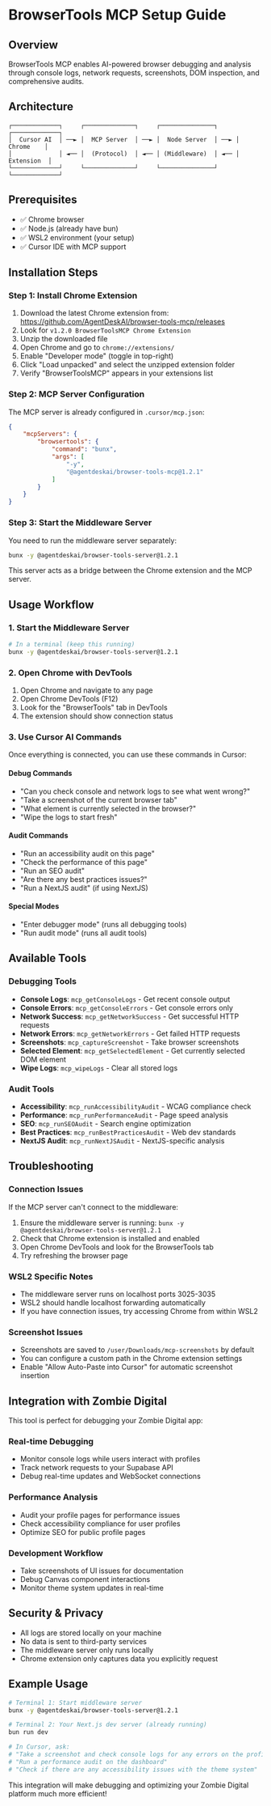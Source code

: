 # BrowserTools MCP Setup Guide

## Overview
BrowserTools MCP enables AI-powered browser debugging and analysis through console logs, network requests, screenshots, DOM inspection, and comprehensive audits.

## Architecture
```
┌─────────────┐     ┌──────────────┐     ┌───────────────┐     ┌─────────────┐
│  Cursor AI  │ ──► │  MCP Server  │ ──► │  Node Server  │ ──► │   Chrome    │
│             │ ◄── │  (Protocol)  │ ◄── │ (Middleware)  │ ◄── │  Extension  │
└─────────────┘     └──────────────┘     └───────────────┘     └─────────────┘
```

## Prerequisites
- ✅ Chrome browser
- ✅ Node.js (already have bun)
- ✅ WSL2 environment (your setup)
- ✅ Cursor IDE with MCP support

## Installation Steps

### Step 1: Install Chrome Extension
1. Download the latest Chrome extension from: https://github.com/AgentDeskAI/browser-tools-mcp/releases
2. Look for `v1.2.0 BrowserToolsMCP Chrome Extension`
3. Unzip the downloaded file
4. Open Chrome and go to `chrome://extensions/`
5. Enable "Developer mode" (toggle in top-right)
6. Click "Load unpacked" and select the unzipped extension folder
7. Verify "BrowserToolsMCP" appears in your extensions list

### Step 2: MCP Server Configuration
The MCP server is already configured in `.cursor/mcp.json`:
```json
{
    "mcpServers": {
        "browsertools": {
            "command": "bunx",
            "args": [
                "-y",
                "@agentdeskai/browser-tools-mcp@1.2.1"
            ]
        }
    }
}
```

### Step 3: Start the Middleware Server
You need to run the middleware server separately:
```bash
bunx -y @agentdeskai/browser-tools-server@1.2.1
```

This server acts as a bridge between the Chrome extension and the MCP server.

## Usage Workflow

### 1. Start the Middleware Server
```bash
# In a terminal (keep this running)
bunx -y @agentdeskai/browser-tools-server@1.2.1
```

### 2. Open Chrome with DevTools
1. Open Chrome and navigate to any page
2. Open Chrome DevTools (F12)
3. Look for the "BrowserTools" tab in DevTools
4. The extension should show connection status

### 3. Use Cursor AI Commands
Once everything is connected, you can use these commands in Cursor:

#### Debug Commands
- "Can you check console and network logs to see what went wrong?"
- "Take a screenshot of the current browser tab"
- "What element is currently selected in the browser?"
- "Wipe the logs to start fresh"

#### Audit Commands
- "Run an accessibility audit on this page"
- "Check the performance of this page"
- "Run an SEO audit"
- "Are there any best practices issues?"
- "Run a NextJS audit" (if using NextJS)

#### Special Modes
- "Enter debugger mode" (runs all debugging tools)
- "Run audit mode" (runs all audit tools)

## Available Tools

### Debugging Tools
- **Console Logs**: `mcp_getConsoleLogs` - Get recent console output
- **Console Errors**: `mcp_getConsoleErrors` - Get console errors only
- **Network Success**: `mcp_getNetworkSuccess` - Get successful HTTP requests
- **Network Errors**: `mcp_getNetworkErrors` - Get failed HTTP requests
- **Screenshots**: `mcp_captureScreenshot` - Take browser screenshots
- **Selected Element**: `mcp_getSelectedElement` - Get currently selected DOM element
- **Wipe Logs**: `mcp_wipeLogs` - Clear all stored logs

### Audit Tools
- **Accessibility**: `mcp_runAccessibilityAudit` - WCAG compliance check
- **Performance**: `mcp_runPerformanceAudit` - Page speed analysis
- **SEO**: `mcp_runSEOAudit` - Search engine optimization
- **Best Practices**: `mcp_runBestPracticesAudit` - Web dev standards
- **NextJS Audit**: `mcp_runNextJSAudit` - NextJS-specific analysis

## Troubleshooting

### Connection Issues
If the MCP server can't connect to the middleware:
1. Ensure the middleware server is running: `bunx -y @agentdeskai/browser-tools-server@1.2.1`
2. Check that Chrome extension is installed and enabled
3. Open Chrome DevTools and look for the BrowserTools tab
4. Try refreshing the browser page

### WSL2 Specific Notes
- The middleware server runs on localhost ports 3025-3035
- WSL2 should handle localhost forwarding automatically
- If you have connection issues, try accessing Chrome from within WSL2

### Screenshot Issues
- Screenshots are saved to `/user/Downloads/mcp-screenshots` by default
- You can configure a custom path in the Chrome extension settings
- Enable "Allow Auto-Paste into Cursor" for automatic screenshot insertion

## Integration with Zombie Digital

This tool is perfect for debugging your Zombie Digital app:

### Real-time Debugging
- Monitor console logs while users interact with profiles
- Track network requests to your Supabase API
- Debug real-time updates and WebSocket connections

### Performance Analysis
- Audit your profile pages for performance issues
- Check accessibility compliance for user profiles
- Optimize SEO for public profile pages

### Development Workflow
- Take screenshots of UI issues for documentation
- Debug Canvas component interactions
- Monitor theme system updates in real-time

## Security & Privacy
- All logs are stored locally on your machine
- No data is sent to third-party services
- The middleware server only runs locally
- Chrome extension only captures data you explicitly request

## Example Usage

```bash
# Terminal 1: Start middleware server
bunx -y @agentdeskai/browser-tools-server@1.2.1

# Terminal 2: Your Next.js dev server (already running)
bun run dev

# In Cursor, ask:
# "Take a screenshot and check console logs for any errors on the profile page"
# "Run a performance audit on the dashboard"
# "Check if there are any accessibility issues with the theme system"
```

This integration will make debugging and optimizing your Zombie Digital platform much more efficient! 